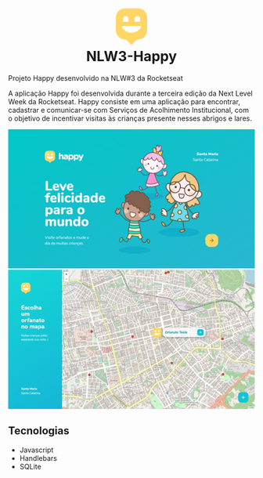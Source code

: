 <h1 align="center">
  <img src="/public/images/logo-icon.png"/><br>
  NLW3-Happy
</h1>

Projeto Happy desenvolvido na NLW#3 da Rocketseat

A aplicação Happy foi desenvolvida durante a terceira edição da Next Level Week da Rocketseat. Happy consiste em uma aplicação para encontrar, cadastrar e comunicar-se com Serviços de Acolhimento Institucional, com o objetivo de incentivar visitas às crianças presente nesses abrigos e lares.

<p align="center">
<img src="/public/images/hapythumb.jpg"/>
<img src="public/images/happythumb.jpg"/>
</p>

## Tecnologias

  - Javascript
  - Handlebars
  - SQLite
